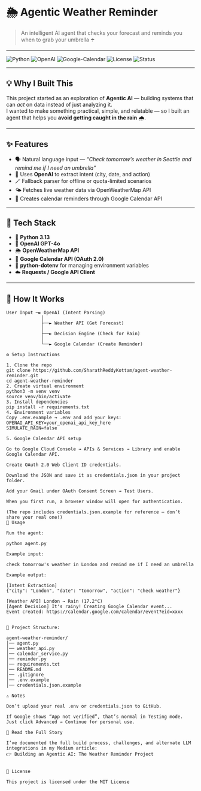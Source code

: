 # 🌦️ Agentic Weather Reminder  
> An intelligent AI agent that checks your forecast and reminds you when to grab your umbrella ☂️  

---

![Python](https://img.shields.io/badge/Python-3.13-blue)
![OpenAI](https://img.shields.io/badge/OpenAI-GPT--4o-orange)
![Google-Calendar](https://img.shields.io/badge/Google-Calendar%20API-red)
![License](https://img.shields.io/badge/License-MIT-green)
![Status](https://img.shields.io/badge/Status-Active-success)

---

## 💡 Why I Built This
This project started as an exploration of **Agentic AI** — building systems that can *act* on data instead of just analyzing it.  
I wanted to make something practical, simple, and relatable — so I built an agent that helps you **avoid getting caught in the rain** 🌧️.  

---

## ✨ Features
- 🗣️ Natural language input — *“Check tomorrow’s weather in Seattle and remind me if I need an umbrella”*  
- 🧠 Uses **OpenAI** to extract intent (city, date, and action)  
- 🪄 Fallback parser for offline or quota-limited scenarios  
- 🌤️ Fetches live weather data via OpenWeatherMap API  
- 📅 Creates calendar reminders through Google Calendar API  

---

## 🧠 Tech Stack
- 🐍 **Python 3.13**
- 🧠 **OpenAI GPT-4o**
- 🌦️ **OpenWeatherMap API**
- 📅 **Google Calendar API (OAuth 2.0)**
- 🔐 **python-dotenv** for managing environment variables
- ☁️ **Requests / Google API Client**

---

## 🧩 How It Works
```text
User Input ─► OpenAI (Intent Parsing)
             │
             ├──► Weather API (Get Forecast)
             │
             ├──► Decision Engine (Check for Rain)
             │
             └──► Google Calendar (Create Reminder)

⚙️ Setup Instructions

1. Clone the repo
git clone https://github.com/SharathReddyKottam/agent-weather-reminder.git
cd agent-weather-reminder
2. Create virtual environment
python3 -m venv venv
source venv/bin/activate
3. Install dependencies
pip install -r requirements.txt
4. Environment variables
Copy .env.example → .env and add your keys:
OPENAI_API_KEY=your_openai_api_key_here
SIMULATE_RAIN=false

5. Google Calendar API setup

Go to Google Cloud Console → APIs & Services → Library and enable Google Calendar API.

Create OAuth 2.0 Web Client ID credentials.

Download the JSON and save it as credentials.json in your project folder.

Add your Gmail under OAuth Consent Screen → Test Users.

When you first run, a browser window will open for authentication.

(The repo includes credentials.json.example for reference — don’t share your real one!)
🚀 Usage

Run the agent:

python agent.py

Example input:

check tomorrow's weather in London and remind me if I need an umbrella

Example output:

[Intent Extraction]
{"city": "London", "date": "tomorrow", "action": "check weather"}

[Weather API] London → Rain (17.2°C)
[Agent Decision] It's rainy! Creating Google Calendar event...
Event created: https://calendar.google.com/calendar/event?eid=xxxx


📂 Project Structure:

agent-weather-reminder/
│── agent.py
│── weather_api.py
│── calendar_service.py
│── reminder.py
│── requirements.txt
│── README.md
│── .gitignore
│── .env.example
│── credentials.json.example

⚠️ Notes

Don’t upload your real .env or credentials.json to GitHub.

If Google shows “App not verified”, that’s normal in Testing mode.
Just click Advanced → Continue for personal use.

📰 Read the Full Story

I’ve documented the full build process, challenges, and alternate LLM integrations in my Medium article:
👉 Building an Agentic AI: The Weather Reminder Project


📝 License

This project is licensed under the MIT License